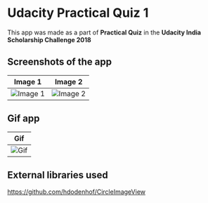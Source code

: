# **Udacity Practical Quiz 1**
This app was made as a part of **Practical Quiz** in the **Udacity India Scholarship Challenge 2018**

## **Screenshots of the app**
| Image 1| Image 2 |
|:---:|:---:|
|![Image 1](https://github.com/debo1994/UdacityPracticalQuiz/blob/master/screenshots/Screenshot_20180427-150222.png)|![Image 2](https://github.com/debo1994/UdacityPracticalQuiz/blob/master/screenshots/Screenshot_20180427-150227.png)

## **Gif app**
|Gif| 
|:---:|
|![Gif](https://github.com/debo1994/UdacityPracticalQuiz/blob/master/gif/videotogif_2018.04.27_15.24.47.gif)|

## **External libraries used**
https://github.com/hdodenhof/CircleImageView
